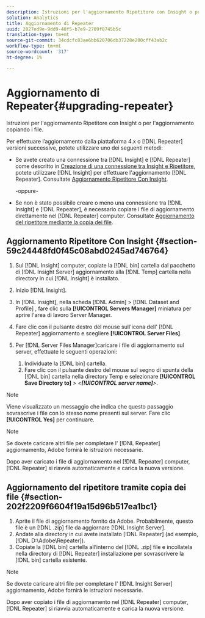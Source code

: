 ```yaml
---
description: Istruzioni per l'aggiornamento Ripetitore con Insight o per l'aggiornamento copiando i file.
solution: Analytics
title: Aggiornamento di Repeater
uuid: 2027ed9e-9dd9-40f5-b7e9-2709f8745b5c
translation-type: tm+mt
source-git-commit: 34cdcfc83ae6bb620706db37228e200cff43ab2c
workflow-type: tm+mt
source-wordcount: '317'
ht-degree: 1%

---
```



# Aggiornamento di Repeater{#upgrading-repeater}

Istruzioni per l&#39;aggiornamento Ripetitore con Insight o per l&#39;aggiornamento copiando i file.

Per effettuare l’aggiornamento dalla piattaforma 4.x o [!DNL Repeater] versioni successive, potete utilizzare uno dei seguenti metodi:

* Se avete creato una connessione tra [!DNL Insight] e [!DNL Repeater] come descritto in [Creazione di una connessione tra Insight e Ripetitore](../../../../home/c-inst-svr/c-rptr-fntly/c-cnfg-rptr-fntly/t-crt-conn-ins-rptr.md#task-785bfe5f0e31484683e4345038add118), potete utilizzare [!DNL Insight] per effettuare l&#39;aggiornamento [!DNL Repeater]. Consultate [Aggiornamento Ripetitore Con Insight](../../../../home/c-inst-svr/c-upgrd-uninst-sftwr/c-upgrd-sftwr/c-upgrd-rptr.md#section-59c24448fd0f45c08abd0245ad746764).

   -oppure-

* Se non è stato possibile creare o meno una connessione tra [!DNL Insight] e [!DNL Repeater], è necessario copiare i file di aggiornamento direttamente nel [!DNL Repeater] computer. Consultate [Aggiornamento del ripetitore mediante la copia dei file](../../../../home/c-inst-svr/c-upgrd-uninst-sftwr/c-upgrd-sftwr/c-upgrd-rptr.md#section-202f2209f6604f19a15d96b517ea1bc1).

## Aggiornamento Ripetitore Con Insight {#section-59c24448fd0f45c08abd0245ad746764}

1. Sul [!DNL Insight] computer, copiate la [!DNL bin] cartella dal pacchetto di [!DNL Insight Server] aggiornamento alla [!DNL Temp] cartella nella directory in cui [!DNL Insight] è installato.
1. Inizio [!DNL Insight].
1. In [!DNL Insight], nella scheda [!DNL Admin] > [!DNL Dataset and Profile] , fare clic sulla **[!UICONTROL Servers Manager]** miniatura per aprire l&#39;area di lavoro Server Manager.
1. Fare clic con il pulsante destro del mouse sull&#39;icona dell&#39; [!DNL Repeater] aggiornamento e scegliere **[!UICONTROL Server Files]**.
1. Per [!DNL Server Files Manager]caricare i file di aggiornamento sul server, effettuate le seguenti operazioni:

   1. Individuate la [!DNL bin] cartella.
   1. Fare clic con il pulsante destro del mouse sul segno di spunta della [!DNL bin] cartella nella directory Temp e selezionare **[!UICONTROL Save Directory to]** > *&lt;**[!UICONTROL server name]**>*.

>[!NOTE]
>
>Viene visualizzato un messaggio che indica che questo passaggio sovrascrive i file con lo stesso nome presenti sul server. Fare clic **[!UICONTROL Yes]** per continuare.

>[!NOTE]
>
>Se dovete caricare altri file per completare l&#39; [!DNL Repeater] aggiornamento,  Adobe fornirà le istruzioni necessarie.

Dopo aver caricato i file di aggiornamento nel [!DNL Repeater] computer, [!DNL Repeater] si riavvia automaticamente e carica la nuova versione.

## Aggiornamento del ripetitore tramite copia dei file {#section-202f2209f6604f19a15d96b517ea1bc1}

1. Aprite il file di aggiornamento fornito da  Adobe. Probabilmente, questo file è un [!DNL .zip] file da aggiornare [!DNL Insight Server].
1. Andate alla directory in cui avete installato [!DNL Repeater] (ad esempio, [!DNL D:\Adobe\Repeater]).
1. Copiate la [!DNL bin] cartella all’interno del [!DNL .zip] file e incollatela nella directory di [!DNL Repeater] installazione per sovrascrivere la [!DNL bin] cartella esistente.

>[!NOTE]
>
>Se dovete caricare altri file per completare l&#39; [!DNL Insight Server] aggiornamento,  Adobe fornirà le istruzioni necessarie.

Dopo aver copiato i file di aggiornamento nel [!DNL Repeater] computer, [!DNL Repeater] si riavvia automaticamente e carica la nuova versione.

